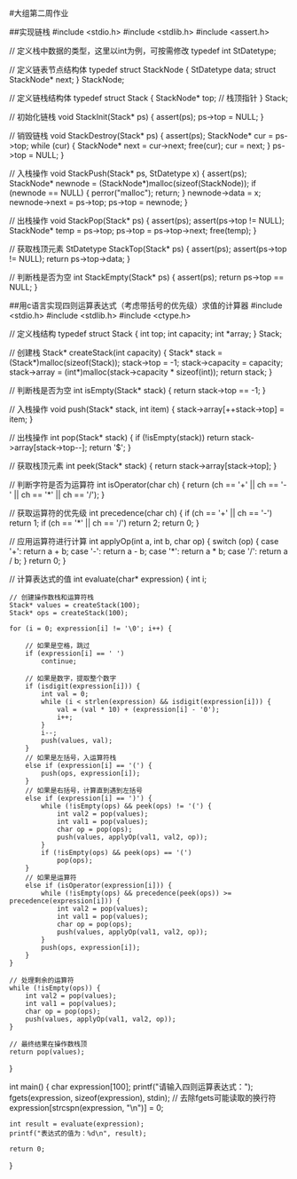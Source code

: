 #大组第二周作业

##实现链栈
#include <stdio.h>
#include <stdlib.h>
#include <assert.h>

// 定义栈中数据的类型，这里以int为例，可按需修改
typedef int StDatetype;

// 定义链表节点结构体
typedef struct StackNode {
    StDatetype data;
    struct StackNode* next;
} StackNode;

// 定义链栈结构体
typedef struct Stack {
    StackNode* top;  // 栈顶指针
} Stack;

// 初始化链栈
void StackInit(Stack* ps) {
    assert(ps);
    ps->top = NULL;
}

// 销毁链栈
void StackDestroy(Stack* ps) {
    assert(ps);
    StackNode* cur = ps->top;
    while (cur) {
        StackNode* next = cur->next;
        free(cur);
        cur = next;
    }
    ps->top = NULL;
}

// 入栈操作
void StackPush(Stack* ps, StDatetype x) {
    assert(ps);
    StackNode* newnode = (StackNode*)malloc(sizeof(StackNode));
    if (newnode == NULL) {
        perror("malloc");
        return;
    }
    newnode->data = x;
    newnode->next = ps->top;
    ps->top = newnode;
}

// 出栈操作
void StackPop(Stack* ps) {
    assert(ps);
    assert(ps->top != NULL);
    StackNode* temp = ps->top;
    ps->top = ps->top->next;
    free(temp);
}

// 获取栈顶元素
StDatetype StackTop(Stack* ps) {
    assert(ps);
    assert(ps->top != NULL);
    return ps->top->data;
}

// 判断栈是否为空
int StackEmpty(Stack* ps) {
    assert(ps);
    return ps->top == NULL;
}

##用c语言实现四则运算表达式（考虑带括号的优先级）求值的计算器
#include <stdio.h>
#include <stdlib.h>
#include <ctype.h>

// 定义栈结构
typedef struct Stack {
    int top;
    int capacity;
    int *array;
} Stack;

// 创建栈
Stack* createStack(int capacity) {
    Stack* stack = (Stack*)malloc(sizeof(Stack));
    stack->top = -1;
    stack->capacity = capacity;
    stack->array = (int*)malloc(stack->capacity * sizeof(int));
    return stack;
}

// 判断栈是否为空
int isEmpty(Stack* stack) {
    return stack->top == -1;
}

// 入栈操作
void push(Stack* stack, int item) {
    stack->array[++stack->top] = item;
}

// 出栈操作
int pop(Stack* stack) {
    if (!isEmpty(stack))
        return stack->array[stack->top--];
    return '$';
}

// 获取栈顶元素
int peek(Stack* stack) {
    return stack->array[stack->top];
}

// 判断字符是否为运算符
int isOperator(char ch) {
    return (ch == '+' || ch == '-' || ch == '*' || ch == '/');
}

// 获取运算符的优先级
int precedence(char ch) {
    if (ch == '+' || ch == '-')
        return 1;
    if (ch == '*' || ch == '/')
        return 2;
    return 0;
}

// 应用运算符进行计算
int applyOp(int a, int b, char op) {
    switch (op) {
        case '+': return a + b;
        case '-': return a - b;
        case '*': return a * b;
        case '/': return a / b;
    }
    return 0;
}

// 计算表达式的值
int evaluate(char* expression) {
    int i;

    // 创建操作数栈和运算符栈
    Stack* values = createStack(100);
    Stack* ops = createStack(100);

    for (i = 0; expression[i] != '\0'; i++) {

        // 如果是空格，跳过
        if (expression[i] == ' ')
            continue;

        // 如果是数字，提取整个数字
        if (isdigit(expression[i])) {
            int val = 0;
            while (i < strlen(expression) && isdigit(expression[i])) {
                val = (val * 10) + (expression[i] - '0');
                i++;
            }
            i--;
            push(values, val);
        }
        // 如果是左括号，入运算符栈
        else if (expression[i] == '(') {
            push(ops, expression[i]);
        }
        // 如果是右括号，计算直到遇到左括号
        else if (expression[i] == ')') {
            while (!isEmpty(ops) && peek(ops) != '(') {
                int val2 = pop(values);
                int val1 = pop(values);
                char op = pop(ops);
                push(values, applyOp(val1, val2, op));
            }
            if (!isEmpty(ops) && peek(ops) == '(')
                pop(ops);
        }
        // 如果是运算符
        else if (isOperator(expression[i])) {
            while (!isEmpty(ops) && precedence(peek(ops)) >= precedence(expression[i])) {
                int val2 = pop(values);
                int val1 = pop(values);
                char op = pop(ops);
                push(values, applyOp(val1, val2, op));
            }
            push(ops, expression[i]);
        }
    }

    // 处理剩余的运算符
    while (!isEmpty(ops)) {
        int val2 = pop(values);
        int val1 = pop(values);
        char op = pop(ops);
        push(values, applyOp(val1, val2, op));
    }

    // 最终结果在操作数栈顶
    return pop(values);
}

int main() {
    char expression[100];
    printf("请输入四则运算表达式：");
    fgets(expression, sizeof(expression), stdin);
    // 去除fgets可能读取的换行符
    expression[strcspn(expression, "\n")] = 0;

    int result = evaluate(expression);
    printf("表达式的值为：%d\n", result);

    return 0;
}    
